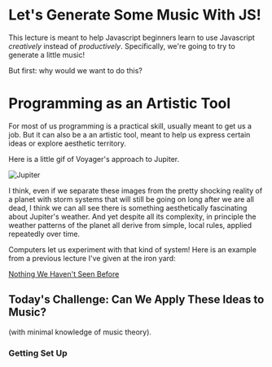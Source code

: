 Let's Generate Some Music With JS!
==================================

This lecture is meant to help Javascript beginners learn to use
Javascript _creatively_ instead of _productively_. Specifically, we're
going to try to generate a little music!

But first: why would we want to do this?

Programming as an Artistic Tool
===============================

For most of us programming is a practical skill, usually meant to get
us a job. But it can also be a an artistic tool, meant to help us
express certain ideas or explore aesthetic territory.

Here is a little gif of Voyager's approach to Jupiter.

![Jupiter](https://vincenttoups.github.io/ux-iron-yard/jupiter-approach.gif)

I think, even if we separate these images from the pretty shocking
reality of a planet with storm systems that will still be going on
long after we are all dead, I think we can all see there is something
aesthetically fascinating about Jupiter's weather. And yet despite all
its complexity, in principle the weather patterns of the planet all
derive from simple, local rules, applied repeatedly over time. 

Computers let us experiment with that kind of system! Here is an
example from a previous lecture I've given at the iron yard:

[Nothing We Haven't Seen Before](https://vincenttoups.github.io/ux-iron-yard/)

Today's Challenge: Can We Apply These Ideas to Music?
-----------------------------------------------------
(with minimal knowledge of music theory).

### Getting Set Up

